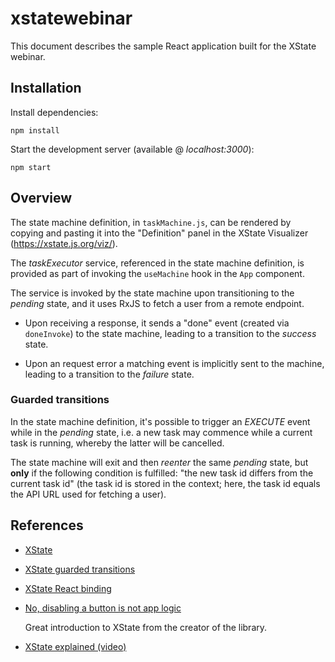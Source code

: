 # xstatewebinar
This document describes the sample React application built for the XState webinar.

## Installation
Install dependencies:

    npm install

Start the development server (available @ _localhost:3000_):

    npm start

## Overview
The state machine definition, in `taskMachine.js`, can be rendered by copying and pasting it into the "Definition" panel in the XState Visualizer (https://xstate.js.org/viz/).

The _taskExecutor_ service, referenced in the state machine definition, is provided as part of invoking the `useMachine` hook in the `App` component.

The service is invoked by the state machine upon transitioning to the _pending_ state, and it uses RxJS to fetch a user from a remote endpoint.

*   Upon receiving a response, it sends a "done" event (created via `doneInvoke`) to the state machine, leading to a transition to the _success_ state. 

*   Upon an request error a matching event is implicitly sent to the machine, leading to a transition to the _failure_ state.

### Guarded transitions
In the state machine definition, it's possible to trigger an _EXECUTE_ event while in the _pending_ state, i.e. a new task may commence while a current task is running, whereby the latter will be cancelled. 

The state machine will exit and then _reenter_ the same _pending_ state, but __only__ if the following condition is fulfilled: "the new task id differs from the current task id" (the task id is stored in the context; here, the task id equals the API URL used for fetching a user).
## References

*   [XState](https://xstate.js.org/)

*   [XState guarded transitions](https://xstate.js.org/docs/guides/guards.html)

*   [XState React binding](https://xstate.js.org/docs/recipes/react.html)

*   [No, disabling a button is not app logic](https://dev.to/davidkpiano/no-disabling-a-button-is-not-app-logic-598i)

    Great introduction to XState from the creator of the library.

*   [XState explained (video)](https://www.youtube.com/watch?v=Ras7QG9kxUk)